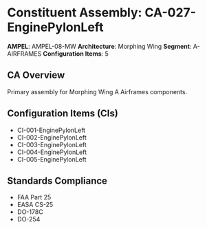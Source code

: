 # Constituent Assembly: CA-027-EnginePylonLeft

**AMPEL**: AMPEL-08-MW
**Architecture**: Morphing Wing
**Segment**: A-AIRFRAMES
**Configuration Items**: 5

## CA Overview
Primary assembly for Morphing Wing A Airframes components.

## Configuration Items (CIs)
- CI-001-EnginePylonLeft
- CI-002-EnginePylonLeft
- CI-003-EnginePylonLeft
- CI-004-EnginePylonLeft
- CI-005-EnginePylonLeft

## Standards Compliance
- FAA Part 25
- EASA CS-25
- DO-178C
- DO-254
